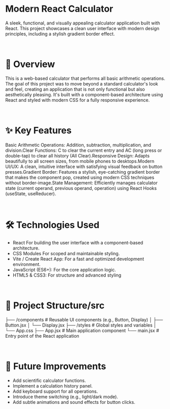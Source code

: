 <h1>Modern React Calculator</h1>
<p>A sleek, functional, and visually appealing calculator application built with React. This project showcases a clean user interface with modern design principles, including a stylish gradient border effect. </p>
<br>
  <h1>📜 Overview</h1>
  <p>This is a web-based calculator that performs all basic arithmetic operations. The goal of this project was to move beyond a standard calculator's look and feel, creating an application that is not only functional but also aesthetically pleasing. It's built with a component-based architecture using React and styled with modern CSS for a fully responsive experience.</p>
<br>
<h1>✨ Key Features</h1>
<p>Basic Arithmetic Operations: Addition, subtraction, multiplication, and division.Clear Functions: C to clear the current entry and AC (long press or double-tap) to clear all history (All Clear).Responsive Design: Adapts beautifully to all screen sizes, from mobile phones to desktops.Modern UI/UX: A clean, intuitive interface with satisfying visual feedback on button presses.Gradient Border: Features a stylish, eye-catching gradient border that makes the component pop, created using modern CSS techniques without border-image.State Management: Efficiently manages calculator state (current operand, previous operand, operation) using React Hooks (useState, useReducer).</p>
<br>
<h1> 🛠️ Technologies Used</h1>
<ul>
  <li>React For building the user interface with a component-based architecture.</li>
  <li>CSS Modules For scoped and maintainable styling.</li>
  <li>Vite / Create React App: For a fast and optimized development environment.</li>
  <li>JavaScript (ES6+): For the core application logic.</li>
  <li>HTML5 & CSS3: For structure and advanced styling</li>
</ul>
<br>

<h1>📁 Project Structure/src</h1>
<p>
    ├── /components       # Reusable UI components (e.g., Button, Display)
│   ├── Button.jsx
│   └── Display.jsx
├── /styles           # Global styles and variables
│   └── App.css
├── App.jsx           # Main application component
└── main.jsx          # Entry point of the React application
</p>
<br>

<h1>🌟 Future Improvements</h1>
<ul>
  <li>Add scientific calculator functions.</li>
  <li>Implement a calculation history panel.</li>
  <li>Add keyboard support for all operations.</li>
  <li>Introduce theme switching (e.g., light/dark mode).</li>
  <li>Add subtle animations and sound effects for button clicks.</li>
</ul>
